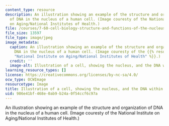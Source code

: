 ```yaml
---
content_type: resource
description: An illustration showing an example of the structure and organization
  of DNA in the nucleus of a human cell. (Image couresty of the National Institute
  on Aging/National Institutes of Health.)
file: /courses/7-60-cell-biology-structure-and-functions-of-the-nucleus-spring-2010/986e41bf468e0ab9b24a0f54ccf6c97a_7-60s10-th.jpg
file_size: 13597
file_type: image/jpeg
image_metadata:
  caption: An illustration showing an example of the structure and organization of
    DNA in the nucleus of a human cell. (Image couresty of the {{% resource_link "cc9c0218-d13a-430e-9b1e-0777a9b7e916"
    "National Institute on Aging/National Institutes of Health" %}}.)
  credit: ''
  image-alt: Illustration of a cell, showing the nucleus, and the DNA within the nucleus.
learning_resource_types: []
license: https://creativecommons.org/licenses/by-nc-sa/4.0/
ocw_type: OCWImage
resourcetype: Image
title: Illustration of a cell, showing the nucleus, and the DNA within the nucleus
uid: 986e41bf-468e-0ab9-b24a-0f54ccf6c97a
---
```

An illustration showing an example of the structure and organization of DNA in the nucleus of a human cell. (Image couresty of the National Institute on Aging/National Institutes of Health.)